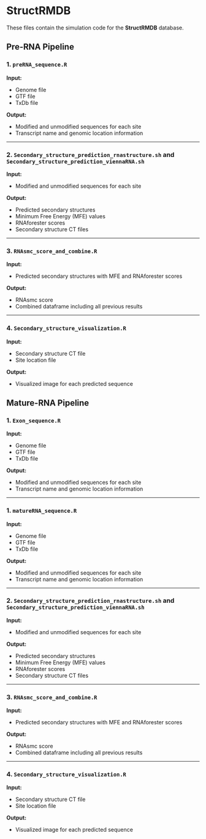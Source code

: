 # StructRMDB

These files contain the simulation code for the **StructRMDB** database.

## Pre-RNA Pipeline

### 1. `preRNA_sequence.R`
**Input:**  
- Genome file  
- GTF file  
- TxDb file  

**Output:**  
- Modified and unmodified sequences for each site  
- Transcript name and genomic location information  

---

### 2. `Secondary_structure_prediction_rnastructure.sh` and `Secondary_structure_prediction_viennaRNA.sh`
**Input:**  
- Modified and unmodified sequences for each site  

**Output:**  
- Predicted secondary structures  
- Minimum Free Energy (MFE) values  
- RNAforester scores  
- Secondary structure CT files  

---

### 3. `RNAsmc_score_and_combine.R`
**Input:**  
- Predicted secondary structures with MFE and RNAforester scores  

**Output:**  
- RNAsmc score  
- Combined dataframe including all previous results  

---

### 4. `Secondary_structure_visualization.R`
**Input:**  
- Secondary structure CT file  
- Site location file  

**Output:**  
- Visualized image for each predicted sequence

## Mature-RNA Pipeline

### 1. `Exon_sequence.R`
**Input:**  
- Genome file  
- GTF file  
- TxDb file  

**Output:**  
- Modified and unmodified sequences for each site  
- Transcript name and genomic location information  

---

### 1. `matureRNA_sequence.R`
**Input:**  
- Genome file  
- GTF file  
- TxDb file  

**Output:**  
- Modified and unmodified sequences for each site  
- Transcript name and genomic location information  

---

### 2. `Secondary_structure_prediction_rnastructure.sh` and `Secondary_structure_prediction_viennaRNA.sh`
**Input:**  
- Modified and unmodified sequences for each site  

**Output:**  
- Predicted secondary structures  
- Minimum Free Energy (MFE) values  
- RNAforester scores  
- Secondary structure CT files  

---

### 3. `RNAsmc_score_and_combine.R`
**Input:**  
- Predicted secondary structures with MFE and RNAforester scores  

**Output:**  
- RNAsmc score  
- Combined dataframe including all previous results  

---

### 4. `Secondary_structure_visualization.R`
**Input:**  
- Secondary structure CT file  
- Site location file  

**Output:**  
- Visualized image for each predicted sequence 
